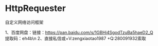 # HttpRequester
自定义网络访问框架

1、百度网盘：链接：https://pan.baidu.com/s/1GBHi4SgodTzuBa5haeD2_Q   提取码：eh4b\n
2、直接私信或+V:zengxiaotao1987 +Q:280091932索取
